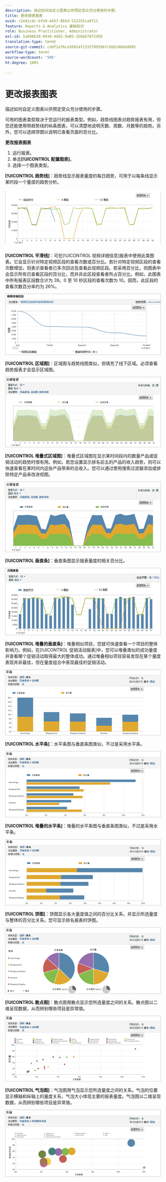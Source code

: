 ```yaml
---
description: 描述如何自定义图表以供预定受众充分使用的步骤。
title: 更改报表图表
uuid: c2e81c6c-bfe9-4457-8b5d-512255ca9711
feature: Reports & Analytics 基础知识
role: Business Practitioner, Administrator
exl-id: 5a098b38-0939-4dd2-9a05-1b6b678f2d50
translation-type: tm+mt
source-git-commit: cddf2a76ca36914f133379959b7cbb5246bdd695
workflow-type: tm+mt
source-wordcount: '595'
ht-degree: 100%

---
```


# 更改报表图表

描述如何自定义图表以供预定受众充分使用的步骤。

可用的图表类型取决于您运行的报表类型。例如，趋势线图表对趋势报表有用，但您还能使用带趋势线的纵条图表，可以清楚地说明天数、周数、月数等的趋势。另外，您可以选择饼图以说明已查看页面的百分比。

**更改报表图表**

1. 运行报表。
1.  单击&#x200B;**[!UICONTROL 配置图表]**。
1.  选择一个图表类型。

   **[!UICONTROL 趋势线]**：趋势线显示报表量度的每日趋势，可用于以每条线显示某时段一个量度的趋势分析。

   ![](assets/graph_trend_line.png)

   **[!UICONTROL 平滑线]**：可在[!UICONTROL 视频详细信息]报表中使用此类图表。它会显示针对特定视频区段的查看次数或百分比。若针对特定视频区段的查看次数增加，则表示查看者已多次回访及查看此视频区段。若采用百分比，则图表中会显示所有已查看区段的百分比，而并非此区段查看者所占百分比。例如，此图表中所有报表区段数合计为 39。0 至 10 秒区段的查看次数为 10。因而，此区段的查看次数百分率约为 26%。

   ![](assets/graph_smooth_line.png)

   **[!UICONTROL 区域图]**：区域图与趋势线图类似，但填充了线下区域。必须查看趋势报表才会显示区域图。

   ![](assets/graph_area.png)

   **[!UICONTROL 堆叠式区域图]**：堆叠式区域图在显示某时间段内的数量产品或促销活动的趋势时很有用。例如，若您设置显示排名前五的产品的收入趋势，则可以快速查看在某时间内这些产品带来的总收入。您可以通过使用搜索过滤器添加或排除特定产品来改进视图。

   ![](assets/graph_stacked_area.png)

   **[!UICONTROL 垂直条]**：垂直条图显示报表量度的相关百分比。

   ![](assets/graph_vertical_bars.png)

   **[!UICONTROL 堆叠的垂直条]**：堆叠相似项目，您就可快速查看一个项目的整体影响力。例如，在[!UICONTROL 促销活动报表]中，您可以堆叠类似的成功量度并查看哪个促销活动取得最大的整体成功。通过堆叠相似项目容易发现在某个量度表现并非最佳，但在量度组合中表现最佳的促销活动。

   ![](assets/graph_stacked_vertical.png)

   **[!UICONTROL 水平条]**：水平条图与垂直条图类似，不过是采用水平条。

   ![](assets/graph_horizontal_bar.png)

   **[!UICONTROL 堆叠的水平条]**：堆叠的水平条图与垂直条图类似，不过是采用水平条。

   ![](assets/graph_stacked_horizontal.png)

   **[!UICONTROL 饼图]**：饼图显示各大量度值之间的百分比关系，并显示所选量度与整体的百分比关系。您可显示排名报表的饼图。

   ![](assets/graph_pie.png)

   **[!UICONTROL 散点图]**：散点图用散点显示您所选量度之间的关系。散点图以二维呈现数据，从而辨别哪些项目是异常值。

   ![](assets/graph_scatter.png)

   **[!UICONTROL 气泡图]**：气泡图用气泡显示您所选量度之间的关系。气泡的位置显示横轴和纵轴上的量度关系，气泡大小体现主要的报表量度。气泡图以二维呈现数据，从而辨别哪些项目是异常值。

   ![](assets/graph_bubble.png)
